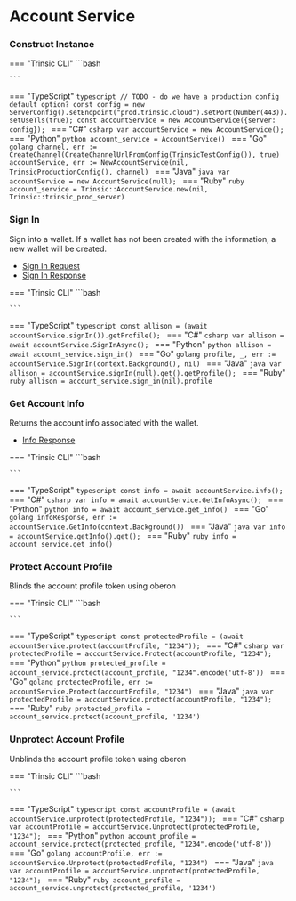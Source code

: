 # Account Service

### Construct Instance

=== "Trinsic CLI"
    ```bash

    ```
=== "TypeScript"
    ```typescript
    // TODO - do we have a production config default option?
    const config = new ServerConfig().setEndpoint("prod.trinsic.cloud").setPort(Number(443)).setUseTls(true);
    const accountService = new AccountService({server: config});
    ```
=== "C#"
    ```csharp
    var accountService = new AccountService();
    ```
=== "Python"
    ```python
    account_service = AccountService()
    ```
=== "Go"
    ```golang
    channel, err := CreateChannel(CreateChannelUrlFromConfig(TrinsicTestConfig()), true)
    accountService, err := NewAccountService(nil, TrinsicProductionConfig(), channel)
    ```
=== "Java"
    ```java
    var accountService = new AccountService(null);
    ```
=== "Ruby"
    ```ruby
    account_service = Trinsic::AccountService.new(nil, Trinsic::trinsic_prod_server)
    ```


### Sign In
Sign into a wallet. If a wallet has not been created with the information, a new wallet will be created.

- [Sign In Request](../proto/index.md#signinrequest)
- [Sign In Response](../proto/index.md#signinresponse)


=== "Trinsic CLI"
    ```bash

    ```
=== "TypeScript"
    ```typescript
    const allison = (await accountService.signIn()).getProfile();
    ```
=== "C#"
    ```csharp
    var allison = await accountService.SignInAsync();
    ```
=== "Python"
    ```python
    allison = await account_service.sign_in()
    ```
=== "Go"
    ```golang
    profile, _, err := accountService.SignIn(context.Background(), nil)
    ```
=== "Java"
    ```java
    var allison = accountService.signIn(null).get().getProfile();
    ```
=== "Ruby"
    ```ruby
    allison = account_service.sign_in(nil).profile
    ```


### Get Account Info
Returns the account info associated with the wallet. 

- [Info Response](../proto/index.md#inforesponse)

=== "Trinsic CLI"
    ```bash
    
    ```
=== "TypeScript"
    ```typescript
    const info = await accountService.info();
    ```
=== "C#"
    ```csharp
    var info = await accountService.GetInfoAsync();
    ```
=== "Python"
    ```python
    info = await account_service.get_info()
    ```
=== "Go"
    ```golang
    infoResponse, err := accountService.GetInfo(context.Background())
    ```
=== "Java"
    ```java
    var info = accountService.getInfo().get();
    ```
=== "Ruby"
    ```ruby
    info = account_service.get_info()
    ```

### Protect Account Profile
Blinds the account profile token using oberon

=== "Trinsic CLI"
    ```bash
    
    ```
=== "TypeScript"
    ```typescript
    const protectedProfile = (await accountService.protect(accountProfile, "1234"));
    ```
=== "C#"
    ```csharp
    var protectedProfile = accountService.Protect(accountProfile, "1234");
    ```
=== "Python"
    ```python
    protected_profile = account_service.protect(account_profile, "1234".encode('utf-8'))
    ```
=== "Go"
    ```golang
    protectedProfile, err := accountService.Protect(accountProfile, "1234")
    ```
=== "Java"
    ```java
    var protectedProfile = accountService.protect(accountProfile, "1234");
    ```
=== "Ruby"
    ```ruby
    protected_profile = account_service.protect(account_profile, '1234')
    ```

### Unprotect Account Profile
Unblinds the account profile token using oberon

=== "Trinsic CLI"
    ```bash
    
    ```
=== "TypeScript"
    ```typescript
    const accountProfile = (await accountService.unprotect(protectedProfile, "1234"));
    ```
=== "C#"
    ```csharp
    var accountProfile = accountService.Unprotect(protectedProfile, "1234");
    ```
=== "Python"
    ```python
    account_profile = account_service.protect(protected_profile, "1234".encode('utf-8'))
    ```
=== "Go"
    ```golang
    accountProfile, err := accountService.Unprotect(protectedProfile, "1234")
    ```
=== "Java"
    ```java
    var accountProfile = accountService.unprotect(protectedProfile, "1234");
    ```
=== "Ruby"
    ```ruby
    account_profile = account_service.unprotect(protected_profile, '1234')
    ```

<!-- 
### Revoke Device

=== "Trinsic CLI"
    ```bash
    
    ```
=== "TypeScript"
    ```typescript
    
    ```
=== "C#"
    ```csharp
    
    ```

=== "Python"
    ```python
    
    ```

=== "Go"
    ```golang
    
    ```
=== "Java"
    ```java
    
    ```
=== "Ruby"
    ```ruby
    
    ``` -->

<!-- 
### List Devices

=== "Trinsic CLI"
    ```bash
    
    ```
=== "TypeScript"
    ```typescript
    
    ```
=== "C#"
    ```csharp
    
    ```

=== "Python"
    ```python
    
    ```

=== "Go"
    ```golang
    
    ```
=== "Java"
    ```java
    
    ```
=== "Ruby"
    ```ruby
    
    ``` -->